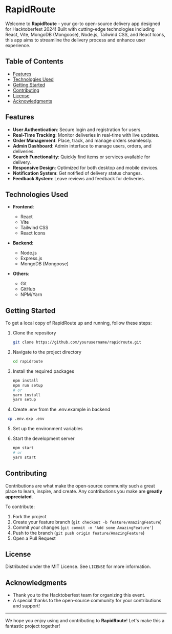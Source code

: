 # RapidRoute

Welcome to **RapidRoute** - your go-to open-source delivery app designed for Hacktoberfest 2024! Built with cutting-edge technologies including React, Vite, MongoDB (Mongoose), Node.js, Tailwind CSS, and React Icons, this app aims to streamline the delivery process and enhance user experience.

## Table of Contents

- [Features](#features)
- [Technologies Used](#technologies-used)
- [Getting Started](#getting-started)
- [Contributing](#contributing)
- [License](#license)
- [Acknowledgments](#acknowledgments)

## Features

- **User Authentication**: Secure login and registration for users.
- **Real-Time Tracking**: Monitor deliveries in real-time with live updates.
- **Order Management**: Place, track, and manage orders seamlessly.
- **Admin Dashboard**: Admin interface to manage users, orders, and deliveries.
- **Search Functionality**: Quickly find items or services available for delivery.
- **Responsive Design**: Optimized for both desktop and mobile devices.
- **Notification System**: Get notified of delivery status changes.
- **Feedback System**: Leave reviews and feedback for deliveries.

## Technologies Used

- **Frontend**:

  - React
  - Vite
  - Tailwind CSS
  - React Icons

- **Backend**:

  - Node.js
  - Express.js
  - MongoDB (Mongoose)

- **Others**:
  - Git
  - GitHub
  - NPM/Yarn

## Getting Started

To get a local copy of RapidRoute up and running, follow these steps:

1. Clone the repository

   ```bash
   git clone https://github.com/yourusername/rapidroute.git
   ```

2. Navigate to the project directory

   ```bash
   cd rapidroute
   ```

3. Install the required packages
   ```bash
   npm install
   npm run setup
   # or
   yarn install
   yarn setup
   ```
4. Create .env from the .env.example in backend

```bash
 cp .env.exp .env
```

5. Set up the environment variables

6. Start the development server
   ```bash
   npm start
   # or
   yarn start
   ```

## Contributing

Contributions are what make the open-source community such a great place to learn, inspire, and create. Any contributions you make are **greatly appreciated**.

To contribute:

1. Fork the project
2. Create your feature branch (`git checkout -b feature/AmazingFeature`)
3. Commit your changes (`git commit -m 'Add some AmazingFeature'`)
4. Push to the branch (`git push origin feature/AmazingFeature`)
5. Open a Pull Request

## License

Distributed under the MIT License. See `LICENSE` for more information.

## Acknowledgments

- Thank you to the Hacktoberfest team for organizing this event.
- A special thanks to the open-source community for your contributions and support!

---

We hope you enjoy using and contributing to **RapidRoute**! Let's make this a fantastic project together!
